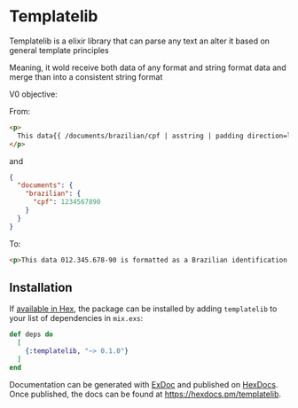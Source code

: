 # Templatelib

Templatelib is a elixir library that can parse any text an alter it based on general template principles

Meaning, it wold receive both data of any format and string format data and merge than into a consistent string format

V0 objective:

From:
```html
<p>
  This data{{ /documents/brazilian/cpf | asstring | padding direction=left with=0 until=11 | mask ###.###.###-## }} is formatted as a Brazilian identification CPF
</p>
```
and

```json
{
  "documents": {
    "brazilian": {
      "cpf": 1234567890
    }
  }
}
```
To:
```html
<p>This data 012.345.678-90 is formatted as a Brazilian identification CPF</p>
```

## Installation

If [available in Hex](https://hex.pm/docs/publish), the package can be installed
by adding `templatelib` to your list of dependencies in `mix.exs`:

```elixir
def deps do
  [
    {:templatelib, "~> 0.1.0"}
  ]
end
```

Documentation can be generated with [ExDoc](https://github.com/elixir-lang/ex_doc)
and published on [HexDocs](https://hexdocs.pm). Once published, the docs can
be found at <https://hexdocs.pm/templatelib>.
